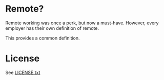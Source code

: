 # Remote?

Remote working was once a perk, but now a must-have. However, every employer has their own definition of remote.

This provides a common definition.

# License

See [LICENSE.txt](LICENSE.txt)

